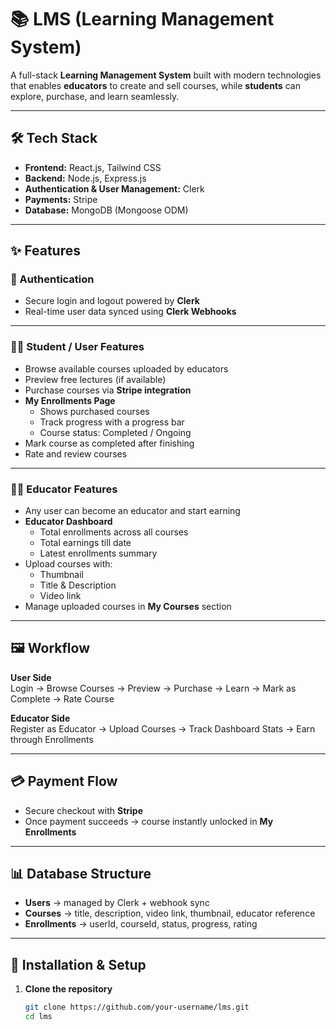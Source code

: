 # 📚 LMS (Learning Management System)

A full-stack **Learning Management System** built with modern technologies that enables **educators** to create and sell courses, while **students** can explore, purchase, and learn seamlessly.

---

## 🛠️ Tech Stack

- **Frontend:** React.js, Tailwind CSS  
- **Backend:** Node.js, Express.js  
- **Authentication & User Management:** Clerk  
- **Payments:** Stripe  
- **Database:** MongoDB (Mongoose ODM)  

---

## ✨ Features

### 🔐 Authentication
- Secure login and logout powered by **Clerk**  
- Real-time user data synced using **Clerk Webhooks**  

---

### 👩‍🎓 Student / User Features
- Browse available courses uploaded by educators  
- Preview free lectures (if available)  
- Purchase courses via **Stripe integration**  
- **My Enrollments Page**  
  - Shows purchased courses  
  - Track progress with a progress bar  
  - Course status: Completed / Ongoing  
- Mark course as completed after finishing  
- Rate and review courses  

---

### 👨‍🏫 Educator Features
- Any user can become an educator and start earning  
- **Educator Dashboard**  
  - Total enrollments across all courses  
  - Total earnings till date  
  - Latest enrollments summary  
- Upload courses with:  
  - Thumbnail  
  - Title & Description  
  - Video link  
- Manage uploaded courses in **My Courses** section  

---

## 🖼️ Workflow

**User Side**  
Login → Browse Courses → Preview → Purchase → Learn → Mark as Complete → Rate Course

**Educator Side**  
Register as Educator → Upload Courses → Track Dashboard Stats → Earn through Enrollments


---

## 💳 Payment Flow
- Secure checkout with **Stripe**  
- Once payment succeeds → course instantly unlocked in **My Enrollments**  

---

## 📊 Database Structure
- **Users** → managed by Clerk + webhook sync  
- **Courses** → title, description, video link, thumbnail, educator reference  
- **Enrollments** → userId, courseId, status, progress, rating  

---

## 📌 Installation & Setup

1. **Clone the repository**
   ```bash
   git clone https://github.com/your-username/lms.git
   cd lms


  
